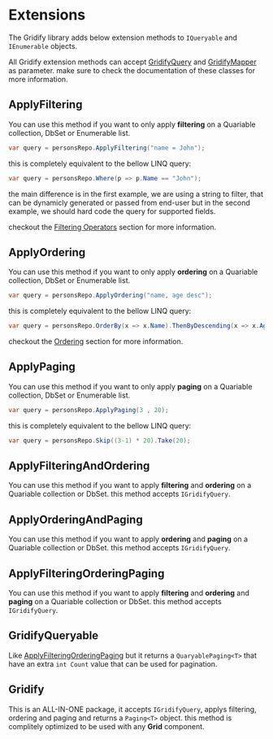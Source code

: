 # Extensions
The Gridify library adds below extension methods to `IQueryable` and `IEnumerable` objects.

All Gridify extension methods can accept [GridifyQuery](./gridifyQuery.html) and [GridifyMapper](./gridifyMapper.html) as parameter.
make sure to check the documentation of these classes for more information.


## ApplyFiltering
You can use this method if you want to only apply **filtering** on a Quariable collection, DbSet or Enumerable list.

``` csharp
var query = personsRepo.ApplyFiltering("name = John");
```
this is completely equivalent to the bellow LINQ query:
``` csharp
var query = personsRepo.Where(p => p.Name == "John");
```

the main difference is in the first example, we are using a string to filter, that can be dynamicly generated or passed from end-user but in the second example, we should hard code the query for supported fields.

checkout the [Filtering Operators](./filtering.html) section for more information.

## ApplyOrdering
You can use this method if you want to only apply **ordering** on a Quariable collection, DbSet or Enumerable list.

``` csharp
var query = personsRepo.ApplyOrdering("name, age desc");
```
this is completely equivalent to the bellow LINQ query:
``` csharp
var query = personsRepo.OrderBy(x => x.Name).ThenByDescending(x => x.Age);
```
checkout the [Ordering](./ordering.html) section for more information.

## ApplyPaging
You can use this method if you want to only apply **paging** on a Quariable collection, DbSet or Enumerable list.

``` csharp
var query = personsRepo.ApplyPaging(3 , 20);
```
this is completely equivalent to the bellow LINQ query:
``` csharp
var query = personsRepo.Skip((3-1) * 20).Take(20);
```

## ApplyFilteringAndOrdering
You can use this method if you want to apply **filtering** and **ordering** on a Quariable collection or DbSet. this method accepts `IGridifyQuery`.

## ApplyOrderingAndPaging
You can use this method if you want to apply **ordering** and **paging** on a Quariable collection or DbSet. this method accepts `IGridifyQuery`.

## ApplyFilteringOrderingPaging
You can use this method if you want to apply  **filtering** and **ordering** and **paging** on a Quariable collection or DbSet. this method accepts `IGridifyQuery`.

## GridifyQueryable
Like [ApplyFilteringOrderingPaging](#ApplyFilteringOrderingPaging) but it returns a `QuaryablePaging<T>` that have an extra `int Count` value that can be used for pagination.

## Gridify
This is an ALL-IN-ONE package, it accepts `IGridifyQuery`, applys filtering, ordering and paging and returns a `Paging<T>` object.
this method is complitely optimized to be used with any **Grid** component.


